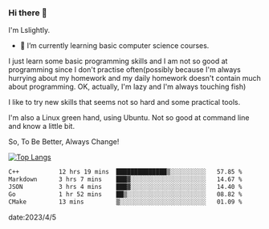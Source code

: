 ### Hi there 👋

I'm Lslightly.

- 🌱 I’m currently learning basic computer science courses.

I just learn some basic programming skills and I am not so good at programming since I don't practise often(possibly because I'm always hurrying about my homework and my daily homework doesn't contain much about programming. OK, actually, I'm lazy and I'm always touching fish)

I like to try new skills that seems not so hard and some practical tools.

I'm also a Linux green hand, using Ubuntu. Not so good at command line and know a little bit.

So, To Be Better, Always Change!

[![Top Langs](https://github-readme-stats.vercel.app/api/top-langs/?username=Lslightly&layout=compact)](https://github.com/anuraghazra/github-readme-stats)

<!--START_SECTION:waka-->

```txt
C++           12 hrs 19 mins  ██████████████▒░░░░░░░░░░   57.85 %
Markdown      3 hrs 7 mins    ███▓░░░░░░░░░░░░░░░░░░░░░   14.67 %
JSON          3 hrs 4 mins    ███▓░░░░░░░░░░░░░░░░░░░░░   14.40 %
Go            1 hr 52 mins    ██▒░░░░░░░░░░░░░░░░░░░░░░   08.82 %
CMake         13 mins         ▒░░░░░░░░░░░░░░░░░░░░░░░░   01.09 %
```

<!--END_SECTION:waka-->

date:2023/4/5

